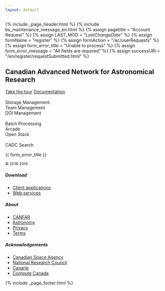 ```yaml
---
layout: default
---
```


{% include _page_header.html %} {% include bs_maintenance_message_en.html %}
{% assign pagetitle = "Account Request" %}
{% assign LAST_MOD = "$LastChangeDate$" %}
{% assign formName = "register" %}
{% assign formAction = "/ac/userRequests" %}
{% assign form_error_title = "Unable to process" %}
{% assign form_error_message = "All fields are required" %}
{% assign successURI = "/en/register/requestSubmitted.html" %}

<div id="stars"></div>
<div class="container">
  <div class="py-3 pb-md-5">
    <div class="row">
      <!-- <div class="col-md-7 mb-4 text-center"> -->
      <div class="col-md-12 order-1 mb-4 text-center">
        <h2 class="mt-5 h4 text-left font-weight-light">Canadian Advanced Network for Astronomical Research</h2>
        <div role="toolbar" aria-label="Action button toolbar" class="pt-2 text-left">
          <a href="docs/quick_start/" class="btn btn-outline-info mr-3 font-weight-bold">Take the tour</a>
          <a href="docs/" class="btn btn-primary">Documentation</a>
        </div>
        <br />
        <div class="mt-md-5">
          <div class="row text-center mb-3">
            <div class="mx-1 col">
              <a href="http://apps.canfar.net/storage/list" class="text-secondary">
                <i class="fas fa-hdd service-link"></i>
              </a>
              <div>
                <span>Storage Management</span>
              </div>
            </div>
            <div class="mx-1 col">
              <a href="http://apps.canfar.net/gmui" class="text-secondary">
                <i class="fas fa-users service-link"></i>
              </a>
              <div>
                <span>Team Management</span>
              </div>
            </div>
            <div class="mx-1 col">
              <a href="http://apps.canfar.net/citation" class="text-secondary">
                <i class="fas fa-link service-link"></i>
              </a>
              <div>
                <span>DOI Management</span>
              </div>
            </div>
          </div>
          <br />
          <div class="row text-center mb-3">
            <div class="mx-1 col">
              <a href="http://apps.canfar.net/processing/batchjobs" class="text-secondary">
                <i class="fas fa-microchip service-link"></i>
              </a>
              <div>
                <span>Batch Processing</span>
              </div>
            </div>
            <div class="mx-1 col">
              <a href="http://demo.canfar.net/en/arcade" class="text-secondary">
                <i class="fas fa-desktop service-link"></i>
              </a>
              <div>
                <span>Arcade</span>
              </div>
            </div>
            <div class="mx-1 col">
              <a href="http://apps.canfar.net/processing/vmod" class="text-secondary">
                <i class="fas fa-power-off service-link"></i>
              </a>
              <div>
                <span>Open Stack</span>
              </div>
            </div>
          </div>
          <br />
          <div class="row text-center mt-3">
            <div class="mx-1 offset-mx-1 col">
              <a href="http://www.cadc-ccda.hia-iha.nrc-cnrc.gc.ca/en/search/" class="text-secondary">
                <i class="fas fa-archive service-link"></i>
              </a>
              <div>
                <span>CADC Search</span>
              </div>
            </div>
          </div>
        </div>
        <div class="d-none" id="request_form_error">
          <div class="card bg-transparent">
            <p class="card-header bg-danger">{{ form_error_title }}<br></p>
            <div class="card-body">
              <small class="card-text"></small>
            </div>
          </div>
        </div>
      </div>
    </div>
  </div>
  <footer class="my-md-5 pt-md-3 border-top">
    <div class="row">
      <div class="col-12 col-md">
        <small class="d-block mb-3 text-muted">© 2018-2019</small>
      </div>
      <div class="col-6 col-md">
        <h5>Download</h5>
        <ul class="list-unstyled text-small">
          <li><a class="text-muted" href="#">Client applications</a></li>
          <li><a class="text-muted" href="#">Web services</a></li>
        </ul>
      </div>
      <div class="col-6 col-md">
        <h5 hidden>Resources</h5>
        <div class="social-link-toolbar" role="toolbar">
          <a href="https://github.com/opencadc" class="social-link pl-sm-1" aria-label="Center Align">
            <i class="fab fa-github fa-3x" aria-hidden="true"></i>
          </a>
          <a href="https://twitter.com/AstroCADC" class="social-link" aria-label="Center Align">
            <i class="fab fa-twitter fa-3x" aria-hidden="true"></i>
          </a>
          <a href="/en/slack" class="social-link" aria-label="Center Align">
            <i class="fab fa-slack fa-3x" aria-hidden="true"></i>
          </a>
        </div>
      </div>
      <div class="col-6 col-md">
        <h5>About</h5>
        <ul class="list-unstyled text-small">
          <li><a class="text-muted" href="#">CANFAR</a></li>
          <li><a class="text-muted" href="#">Astronomy</a></li>
          <li><a class="text-muted" href="#">Privacy</a></li>
          <li><a class="text-muted" href="#">Terms</a></li>
        </ul>
      </div>
      <div class="col-6 col-md">
        <h5>Acknowledgements</h5>
        <ul class="list-unstyled text-small">
          <li><a class="text-muted" href="http://www.asc-csa.gc.ca/eng/">Canadian Space Agency</a></li>
          <li><a class="text-muted" href="http://www.nrc-cnrc.gc.ca/eng/">National Research Council</a></li>
          <li><a class="text-muted" href="https://www.canarie.ca/">Canarie</a></li>
          <li><a class="text-muted" href="https://www.computecanada.ca/">Compute Canada</a></li>
        </ul>
      </div>      
    </div>
  </footer>
  {% include _page_footer.html %}
</div>
<!-- Internationalization libraries -->
<script type="text/javascript" src="/js/jquery.i18n.js"></script>
<script type="text/javascript" src="/js/jquery.i18n.messagestore.js"></script>
<script type="text/javascript" src="/js/jquery.i18n.fallbacks.js"></script>
<script type="text/javascript" src="/js/jquery.i18n.parser.js"></script>
<script type="text/javascript" src="/js/jquery.i18n.emitter.js"></script>
<script type="text/javascript" src="/js/jquery.i18n.language.js"></script>
<script type="text/javascript" src="/js/cadc.auth.js"></script>
<script type="text/javascript">
  $(document).ready(function () {
    var successURI = '{{ successURI }}';
    var formName = '{{ formName }}';
    new cadc.auth.UserDetailsForm($('#' + formName), false,
      true, successURI);
  });
</script>

